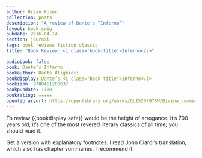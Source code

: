 ```yaml
---
author: Brian Koser
collection: posts
description: "A review of Dante’s “Inferno”"
layout: book.swig
pubdate: 2016-04-14
section: journal
tags: book reviews fiction classic
title: "Book Review: <i class='book-title'>Inferno</i>"

audiobook: false
book: Dante’s Inferno
bookauthor: Dante Alighieri
bookdisplay: Dante’s <i class="book-title">Inferno</i>
bookisbn: 9780451208637
bookpubdate: 1300
bookrating: ★★★★★
openlibraryurl: https://openlibrary.org/works/OL15207978W/Divina_commedia
---
```

To review {{bookdisplay|safe}} would be the height of arrogance. It’s 700 years old; it’s one of the most revered literary classics of all time; you should read it. 

Get a version with explanatory footnotes. I read John Ciardi’s translation, which also has chapter summaries. I recommend it.
